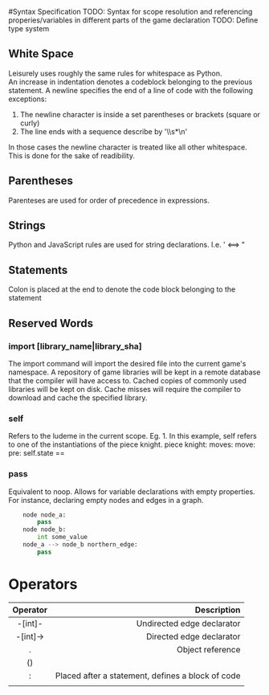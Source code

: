 #Syntax Specification
TODO: Syntax for scope resolution and referencing properies/variables in different parts of the 
      game declaration
TODO: Define type system

## White Space
Leisurely uses roughly the same rules for whitespace as Python.  
An increase in indentation denotes a codeblock belonging to the previous statement.
A newline specifies the end of a line of code with the following exceptions:

1. The newline character is inside a set parentheses or brackets (square or curly)
2. The line ends with a sequence describe by '\\\s*\n'

In those cases the newline character is treated like all other whitespace.  This is done for the sake of readibility.

## Parentheses
Parenteses are used for order of precedence in expressions.

## Strings
Python and JavaScript rules are used for string declarations.  I.e. ' <==> "

## Statements
Colon is placed at the end to denote the code block belonging to the statement

## Reserved Words

### import [library_name|library_sha]
The import command will import the desired file into the current game's namespace.
A repository of game libraries will be kept in a remote database that the compiler will have access to. 
Cached copies of commonly used libraries will be kept on disk.  Cache misses will require the compiler
to download and cache the specified library.

### self
Refers to the ludeme in the current scope.
Eg.
    1. In this example, self refers to one of the instantiations of the piece knight.
        piece knight:
            moves:
                move:
                    pre:
                        self.state == <something>

### pass
Equivalent to noop.  Allows for variable declarations with empty properties.  For instance, declaring empty nodes and edges in a graph.
```python
    node node_a:
        pass
    node node_b:
        int some_value
    node_a --> node_b northern_edge:
        pass
```

# Operators

| Operator   | Description                                         |
|:----------:|----------------------------------------------------:|
| -[int]-    | Undirected edge declarator                          |
| -[int]->   | Directed edge declarator                            |   
| .          | Object reference                                    |   
| ()         |                                                     |   
| :          | Placed after a statement, defines a block of code   |   
|            |                                                     |   
